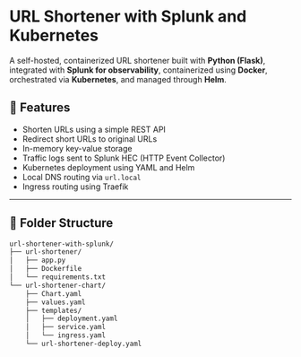 # URL Shortener with Splunk and Kubernetes

A self-hosted, containerized URL shortener built with **Python (Flask)**, integrated with **Splunk for observability**, containerized using **Docker**, orchestrated via **Kubernetes**, and managed through **Helm**.

## 🔧 Features

- Shorten URLs using a simple REST API
- Redirect short URLs to original URLs
- In-memory key-value storage
- Traffic logs sent to Splunk HEC (HTTP Event Collector)
- Kubernetes deployment using YAML and Helm
- Local DNS routing via `url.local`
- Ingress routing using Traefik

---

## 📁 Folder Structure

```bash
url-shortener-with-splunk/
├── url-shortener/
│   ├── app.py
│   ├── Dockerfile
│   └── requirements.txt
└── url-shortener-chart/
    ├── Chart.yaml
    ├── values.yaml
    ├── templates/
    │   ├── deployment.yaml
    │   ├── service.yaml
    │   └── ingress.yaml
    └── url-shortener-deploy.yaml
